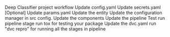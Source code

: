 Deep Classifier project
workflow
Update config.yaml
Update secrets.yaml [Optional]
Update params.yaml
Update the entity
Update the configuration manager in src config.
Update the components
Update the pipeline
Test run pipeline stage
run tox for testing your package
Update the dvc.yaml
run "dvc repro" for running all the stages in pipeline

